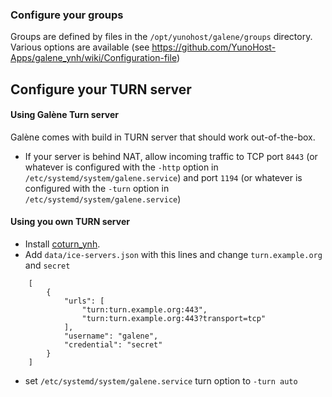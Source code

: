 ### Configure your groups

Groups are defined by files in the `/opt/yunohost/galene/groups` directory. Various options are available (see https://github.com/YunoHost-Apps/galene_ynh/wiki/Configuration-file)

## Configure your TURN server

#### Using Galène Turn server
Galène comes with build in TURN server that should work out-of-the-box.
- If your server is behind NAT, allow incoming traffic to TCP port `8443` (or whatever is configured with the `-http` option in `/etc/systemd/system/galene.service`) and port `1194` (or whatever is configured with the `-turn` option in `/etc/systemd/system/galene.service`)

#### Using you own TURN server
- Install [coturn_ynh](https://github.com/YunoHost-Apps/coturn_ynh).
- Add `data/ice-servers.json` with this lines and change `turn.example.org` and `secret`

```
    [
        {
            "urls": [
                "turn:turn.example.org:443",
                "turn:turn.example.org:443?transport=tcp"
            ],
            "username": "galene",
            "credential": "secret"
        }
    ]
```
- set `/etc/systemd/system/galene.service` turn option to `-turn auto` 
